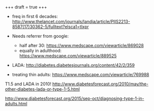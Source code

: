 +++
draft = true
+++

* freq in first 6 decades: http://www.thelancet.com/journals/landia/article/PIIS2213-8587(17)30362-5/fulltext?elsca1=tlxpr
* Needs referrer from google:
  * half after 30: https://www.medscape.com/viewarticle/869028
  * equally in adulthood: https://www.medscape.com/viewarticle/889525

* LADA: http://diabetes.diabetesjournals.org/content/42/2/359
* treating thin adults: https://www.medscape.com/viewarticle/769988


T1.5 and LADA in 2010! http://www.diabetesforecast.org/2010/may/the-other-diabetes-lada-or-type-1-5.html

http://www.diabetesforecast.org/2015/sep-oct/diagnosing-type-1-in-adults.html
